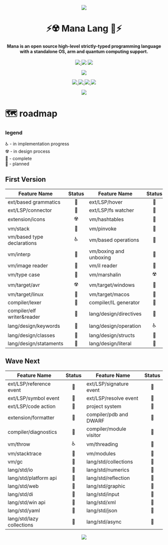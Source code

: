 <!-- Logo -->
<p align="center">
  <a href="#">
    <img src="https://user-images.githubusercontent.com/13326808/118315186-dba9dc80-b4fd-11eb-8d2f-32e8313ba6a7.png">
  </a>
</p>

<!-- Name -->
<h1 align="center">
 ⚡️☢️ Mana Lang 🌊⚡️
</h1>
<!-- desc -->
<h4 align="center">
  Mana is an open source high-level strictly-typed programming language with a standalone OS, arm and quantum computing support.
</h4>

<!-- classic badges -->
<p align="center">
  <a href="#">
    <img src="http://img.shields.io/:license-MIT-blue.svg">
  </a>
<a href="https://app.fossa.com/projects/git%2Bgithub.com%2F0xF6%2Fmana_lang?ref=badge_small" alt="FOSSA Status"><img src="https://app.fossa.com/api/projects/git%2Bgithub.com%2F0xF6%2Fmana_lang.svg?type=small"/></a>
  <a href="https://github.com/0xF6/wave_lang/releases">
    <img src="https://img.shields.io/github/release/0xF6/mana_lang.svg?logo=github&style=flat">
  </a>
</p>

<!-- popup badges -->
<p align="center">
  <a href="https://t.me/ivysola">
    <img src="https://img.shields.io/badge/Ask%20Me-Anything-1f425f.svg?style=popout-square&logo=telegram">
  </a>
</p>

<!-- big badges -->
<p align="center">
  <a href="#">
    <img src="https://forthebadge.com/images/badges/0-percent-optimized.svg">
    <img src="https://forthebadge.com/images/badges/ctrl-c-ctrl-v.svg">
    <img src="https://forthebadge.com/images/badges/kinda-sfw.svg">
    <img src="https://forthebadge.com/images/badges/powered-by-black-magic.svg">
  </a>
</p>
<p align="center">
  <a href="#">
    <img src="https://forthebadge.com/images/badges/works-on-my-machine.svg">
  </a>
</p>


# 🗺 roadmap

### legend
♿️ - in implementation progress   
☢️ - in design process    
💚 - complete   
🚬 - planned


## First Version
|         Feature Name       | Status  |         Feature Name       | Status  |
|----------------------------|:-------:|----------------------------|:-------:|
| ext/based grammatics       |    💚   | ext/LSP/hover              |    🚬   |
| ext/LSP/connector          |    💚   | ext/LSP/fs watcher         |    💚   |
| extension/icons            |    ☢️   | vm/hashtables              |    💚   |
| vm/stack                   |    💚   | vm/pinvoke                 |    💚   |
| vm/based type declarations |    ♿️   | vm/based operations        |    💚   |
| vm/interp                  |    💚   | vm/boxing and unboxing     |    💚   |
| vm/image reader            |    💚   | vm/il reader               |    💚   |
| vm/type case               |    💚   | vm/marshalin               |    ☢️   |
| vm/target/avr              |    ☢️   | vm/target/windows          |    💚   |
| vm/target/linux            |    🚬   | vm/target/macos            |    🚬   |
| compiler/lexer             |    💚   | compiler/IL generator      |    💚   |
| compiler/elf writer&reader |    💚   | lang/design/directives     |    💚   |
| lang/design/keywords       |    💚   | lang/design/operation      |    ♿️   |
| lang/design/classes        |    💚   | lang/design/structs        |    💚   |
| lang/design/stataments     |    💚   | lang/design/literal        |    💚   |



## Wave Next

|         Feature Name       | Status  |         Feature Name       | Status  |
|----------------------------|:-------:|----------------------------|:-------:|
| ext/LSP/reference event    |    🚬   | ext/LSP/signature event    |    🚬   |
| ext/LSP/symbol event       |    🚬   | ext/LSP/resolve event      |    🚬   |
| ext/LSP/code action        |    🚬   | project system             |    💚   |
| extension/formatter        |    🚬   | compiler/pdb and DWARF     |    🚬   |
| compiler/diagnostics       |    🚬   | compiler/module visitor    |    💚   |
| vm/throw                   |    ♿️   | vm/threading               |    🚬   |
| vm/stacktrace              |    💚   | vm/modules                 |    💚   |
| vm/gc                      |    🚬   | lang/std/collections       |    🚬   |
| lang/std/io                |    🚬   | lang/std/numerics          |    🚬   |
| lang/std/platform api      |    🚬   | lang/std/reflection        |    🚬   |
| lang/std/web               |    🚬   | lang/std/graphic           |    🚬   |
| lang/std/di                |    🚬   | lang/std/input             |    🚬   |
| lang/std/win api           |    🚬   | lang/std/xml               |    🚬   |
| lang/std/yaml              |    🚬   | lang/std/json              |    🚬   |
| lang/std/lazy collections  |    🚬   | lang/std/async             |    🚬   |



<p align="center">
   <a href="https://ko-fi.com/P5P7YFY5">
    <img src="https://www.ko-fi.com/img/githubbutton_sm.svg">
  </a>
</p>
